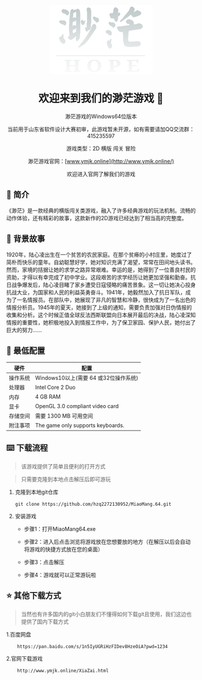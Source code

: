 <div align="center">
   <img src="主图标.png"/ class="height:30px; width:30px;">
<h1 align="center">欢迎来到我们的渺茫游戏 👋</h1>
渺茫游戏的Windows64位版本

当前用于山东省软件设计大赛初审，此游戏暂未开源，如有需要请加QQ交流群：415235597

游戏类型：2D 横版 闯关 冒险

渺茫游戏官网：[www.ymjk.online](http://www.ymjk.online/)

欢迎进入官网了解我们的游戏
</div>


## 🌟 简介
《渺茫》是一款经典的横版闯关类游戏，融入了许多经典游戏的玩法机制。流畅的动作体验，还有精彩的故事，这款新作的2D游戏已经达到了相当高的完整度。

## 🚀 背景故事
1920年，陆心凌出生在一个贫苦的农民家庭。在那个贫瘠的小村庄里，她度过了简朴而快乐的童年。自幼聪慧好学，她对知识充满了渴望，常常在田间地头读书。然而，家境的拮据让她的求学之路异常艰难。幸运的是，她得到了一位善良村民的资助，才得以有幸完成了初中学业。这段艰苦的求学经历让她更加坚强和勤奋。抗日战争爆发后，陆心凌目睹了家乡遭受日寇侵略的痛苦景象。这一切让她决心投身抗战大业，为国家和人民的利益英勇奋斗。1941年，她毅然加入了抗日军队，成为了一名情报员。在部队中，她展现了非凡的智慧和冷静，很快成为了一名出色的情报分析员。1945年的夏天，她接到了上级的通知，需要负责加强对日伪情报的收集和分析。这个时候正值全球反法西斯联盟向日本展开最后的决战，陆心凌深知情报的重要性，她积极地投入到情报工作中，为了保卫家园、保护人民，她付出了巨大的努力......


## 📝 最低配置

| 硬件                                   | 配置                                                                                                                                                                       |
|----------------------------------------|----------------------------------------------------------------------------------------------------------------------------------------------------------------------------|
| 操作系统                                | Windows10以上(需要 64 或32位操作系统)                                                                                                                                        |
| 处理器                                  | Intel Core 2 Duo                                                                                                                                                           |
| 内存                                    | 4 GB RAM                                                                                                                                                                   |
| 显卡                                    | OpenGL 3.0 compliant video card                                                                                                                                            |
| 存储空间                                 | 需要 1300 MB 可用空间                                                                                                                                                       |
| 附注事项                                 | The game only supports keyboards.                                                                                                                                   |

## ⌨️ 下载流程
> 该游戏提供了简单且便利的打开方式

> 只需要克隆到本地点击解压后即可游玩
1. 克隆到本地git仓库
   ```shell
   git clone https://github.com/hzq2272130952/MiaoMang.64.git
   ```
2. 安装游戏
    - 步骤1：打开MiaoMang64.exe
    
    - 步骤2：进入后点击浏览将游戏放在您想要放的地方（在解压以后会自动将游戏的快捷方式放在您的桌面）
    
    - 步骤3：点击解压
    
    - 步骤4：游戏就可以正常游玩啦

## ⭐️ 其他下载方式
>当然也有许多国内的git小白朋友们不懂得如何下载git且使用，我们这边也提供了国内下载方式

1.百度网盘
  ```shell
      https://pan.baidu.com/s/1n5IyUGRiHzFIDev8HzeOiA?pwd=1234
   ```
2.官网下载游戏
   ```shell
       http://www.ymjk.online/XiaZai.html
   ```
